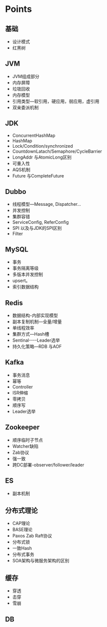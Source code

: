 # Points
## 基础
- 设计模式
- 红黑树
## JVM
- JVM组成部分
- 内存屏障
- 垃圾回收
- 内存模型
- 引用类型—软引用，硬应用，弱应用，虚引用
- 双亲委派机制
## JDK
- ConcurrentHashMap
- HashMap
- Lock/Condition/synchronized
- CountdownLatach/Semaphore/CycleBarrier
- LongAddr 与AtomicLong区别
- 可重入性
- AQS机制
- Future 与CompleteFuture
## Dubbo
- 线程模型—Message, Dispatcher...
- 并发控制
- 集群容错
- ServiceConfig, ReferConfig
- SPI 以及与JDK的SPI区别
- Filter

## MySQL

- 事务
- 事务隔离等级
- 多版本并发控制
- upsert。
- 索引数据结构

## Redis

- 数据结构-内部实现模型
- 副本复制机制—全量/增量
- 单线程效率
- 集群方式—Hash槽
- Sentinal----Leader选举
- 持久化策略—RDB 与AOF

## Kafka

- 事务消息
- 幂等
- Controller
- ISR伸缩
- 零拷贝
- 顺序写
- Leader选举

## Zookeeper

- 顺序临时子节点
- Watcher缺陷
- Zab协议
- 强一致
- 跨DC部署-observer/follower/leader

## ES

- 副本机制

## 分布式理论

- CAP理论
- BASE理论
- Paxos  Zab Raft协议
- 分布式锁
- 一致Hash
- 分布式事务
- SOA架构与微服务架构的区别

## 缓存

- 穿透
- 击穿
- 雪崩

## DB
